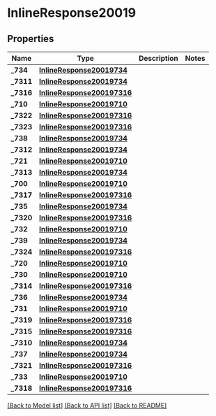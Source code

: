 # InlineResponse20019

## Properties
Name | Type | Description | Notes
------------ | ------------- | ------------- | -------------
**_734** | [**InlineResponse20019734**](InlineResponse20019734.md) |  | 
**_7311** | [**InlineResponse20019734**](InlineResponse20019734.md) |  | 
**_7316** | [**InlineResponse200197316**](InlineResponse200197316.md) |  | 
**_710** | [**InlineResponse20019710**](InlineResponse20019710.md) |  | 
**_7322** | [**InlineResponse200197316**](InlineResponse200197316.md) |  | 
**_7323** | [**InlineResponse200197316**](InlineResponse200197316.md) |  | 
**_738** | [**InlineResponse20019734**](InlineResponse20019734.md) |  | 
**_7312** | [**InlineResponse20019734**](InlineResponse20019734.md) |  | 
**_721** | [**InlineResponse20019710**](InlineResponse20019710.md) |  | 
**_7313** | [**InlineResponse20019734**](InlineResponse20019734.md) |  | 
**_700** | [**InlineResponse20019710**](InlineResponse20019710.md) |  | 
**_7317** | [**InlineResponse200197316**](InlineResponse200197316.md) |  | 
**_735** | [**InlineResponse20019734**](InlineResponse20019734.md) |  | 
**_7320** | [**InlineResponse200197316**](InlineResponse200197316.md) |  | 
**_732** | [**InlineResponse20019710**](InlineResponse20019710.md) |  | 
**_739** | [**InlineResponse20019734**](InlineResponse20019734.md) |  | 
**_7324** | [**InlineResponse200197316**](InlineResponse200197316.md) |  | 
**_720** | [**InlineResponse20019710**](InlineResponse20019710.md) |  | 
**_730** | [**InlineResponse20019710**](InlineResponse20019710.md) |  | 
**_7314** | [**InlineResponse200197316**](InlineResponse200197316.md) |  | 
**_736** | [**InlineResponse20019734**](InlineResponse20019734.md) |  | 
**_731** | [**InlineResponse20019710**](InlineResponse20019710.md) |  | 
**_7319** | [**InlineResponse200197316**](InlineResponse200197316.md) |  | 
**_7315** | [**InlineResponse200197316**](InlineResponse200197316.md) |  | 
**_7310** | [**InlineResponse20019734**](InlineResponse20019734.md) |  | 
**_737** | [**InlineResponse20019734**](InlineResponse20019734.md) |  | 
**_7321** | [**InlineResponse200197316**](InlineResponse200197316.md) |  | 
**_733** | [**InlineResponse20019710**](InlineResponse20019710.md) |  | 
**_7318** | [**InlineResponse200197316**](InlineResponse200197316.md) |  | 

[[Back to Model list]](../README.md#documentation-for-models) [[Back to API list]](../README.md#documentation-for-api-endpoints) [[Back to README]](../README.md)


